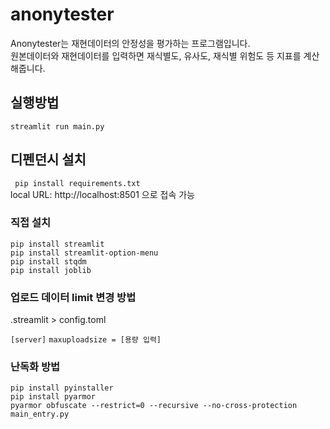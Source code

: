 # anonytester

Anonytester는 재현데이터의 안정성을 평가하는 프로그램입니다.  
원본데이터와 재현데이터를 입력하면 재식별도, 유사도, 재식별 위험도 등 지표를 계산해줍니다.

## 실행방법  
`streamlit run main.py`

## 디펜던시 설치  
` pip install requirements.txt`  
local URL: http://localhost:8501 으로 접속 가능
### 직접 설치
```
pip install streamlit
pip install streamlit-option-menu
pip install stqdm
pip install joblib
```

### 업로드 데이터 limit 변경 방법
.streamlit > config.toml  

`[server]`
`maxuploadsize = [용량 입력]`

### 난독화 방법
```
pip install pyinstaller
pip install pyarmor
pyarmor obfuscate --restrict=0 --recursive --no-cross-protection main_entry.py
```